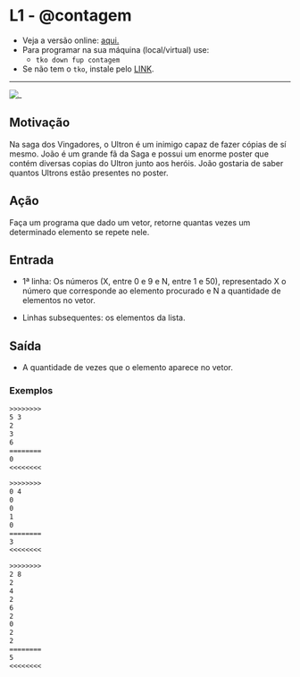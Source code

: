 # L1 - @contagem

- Veja a versão online: [aqui.](https://github.com/qxcodefup/arcade/blob/master/base/contagem/Readme.md)
- Para programar na sua máquina (local/virtual) use:
  - `tko down fup contagem`
- Se não tem o `tko`, instale pelo [LINK](https://github.com/senapk/tko#tko).

---

![_](https://raw.githubusercontent.com/qxcodefup/arcade/master/base/contagem/cover.jpg)

## Motivação

Na saga dos Vingadores, o Ultron é um inimigo capaz de fazer cópias de sí mesmo. João é um grande fã da Saga e possui um enorme poster que contém diversas copias do Ultron junto aos heróis. João gostaria de saber quantos Ultrons estão presentes no poster.

## Ação

Faça um programa que dado um vetor, retorne quantas vezes um determinado elemento se repete nele.

## Entrada

* 1ª linha: Os números (X, entre 0 e 9 e N, entre 1 e 50), representado X o número que corresponde ao elemento procurado e N a quantidade de elementos no vetor.

* Linhas subsequentes: os elementos da lista.

## Saída

* A quantidade de vezes que o elemento aparece no vetor.

### Exemplos

``` txt
>>>>>>>>
5 3
2
3
6
========
0
<<<<<<<<

>>>>>>>>
0 4
0
0
1
0
========
3
<<<<<<<<

>>>>>>>>
2 8
2
4
2
6
2
0
2
2
========
5
<<<<<<<<
```
